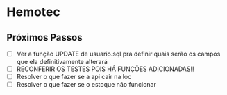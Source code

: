 # Hemotec

## Próximos Passos

- [ ] Ver a função UPDATE de usuario.sql pra definir quais serão os campos que ela definitivamente alterará
- [ ] RECONFERIR OS TESTES POIS HÁ FUNÇÕES ADICIONADAS!!
- [ ] Resolver o que fazer se a api cair na loc
- [ ] Resolver o que fazer se o estoque não funcionar
